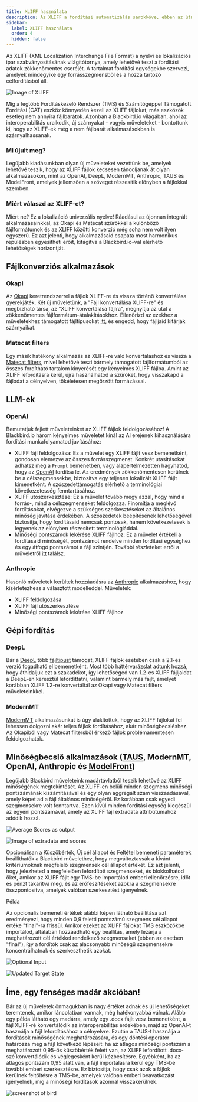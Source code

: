 ```yaml
---
title: XLIFF használata
description: Az XLIFF a fordítási automatizálás sarokköve, ebben az útmutatóban bemutatjuk, hogyan használhatod az XLIFF-et a Blackbird.io-ban.
sidebar:
  label: XLIFF használata
  order: 4
  hidden: false
---
```


Az XLIFF (XML Localization Interchange File Format) a nyelvi és lokalizációs ipar szabványosításának világítótornya, amely lehetővé teszi a fordítási adatok zökkenőmentes cseréjét. A tartalmat fordítási egységekbe szervezi, amelyek mindegyike egy forrásszegmensből és a hozzá tartozó célfordításból áll.

![Image of XLIFF](../../../../assets/guides/xliff/ImageOfXliff.png)

Míg a legtöbb Fordításkezelő Rendszer (TMS) és Számítógéppel Támogatott Fordítási (CAT) eszköz könnyedén kezeli az XLIFF fájlokat, más eszközök esetleg nem annyira fájlbarátok. Azonban a Blackbird.io világában, ahol az interoperabilitás uralkodik, új szárnyakat - vagyis műveleteket - bontottunk ki, hogy az XLIFF-ek még a nem fájlbarát alkalmazásokban is szárnyalhassanak.

### Mi újult meg?

Legújabb kiadásunkban olyan új műveleteket vezettünk be, amelyek lehetővé teszik, hogy az XLIFF fájlok kecsesen táncoljanak át olyan alkalmazásokon, mint az OpenAI, DeepL, ModernMT, Anthropic, TAUS és ModelFront, amelyek jellemzően a szöveget részesítik előnyben a fájlokkal szemben.

### Miért válaszd az XLIFF-et?

Miért ne? Ez a lokalizáció univerzális nyelve! Ráadásul az újonnan integrált alkalmazásainkkal, az Okapi és Matecat szűrőkkel a különböző fájlformátumok és az XLIFF közötti konverzió még soha nem volt ilyen egyszerű. Ez azt jelenti, hogy alkalmazásaid csapata most harmonikus repülésben egyesítheti erőit, kitágítva a Blackbird.io-val elérhető lehetőségek horizontját.

## Fájlkonverziós alkalmazások

### Okapi

Az [Okapi](https://docs.blackbird.io/apps/okapi/) keretrendszerrel a fájlok XLIFF-re és vissza történő konvertálása gyerekjáték. Két új műveletünk, a "Fájl konvertálása XLIFF-re" és megbízható társa, az "XLIFF konvertálása fájlra", megnyitja az utat a zökkenőmentes fájlformátum-átalakításokhoz. Ellenőrizd az ezekhez a műveletekhez támogatott fájltípusokat [itt](https://www.okapiframework.org/wiki/index.php?title=Filters), és engedd, hogy fájljaid kitárják szárnyaikat.

### Matecat filters

Egy másik hatékony alkalmazás az XLIFF-re való konvertáláshoz és vissza a [Matecat filters](https://docs.blackbird.io/apps/matecatfilters/), mivel lehetővé teszi bármely támogatott fájlformátumból az összes fordítható tartalom kinyerését egy kényelmes XLIFF fájlba. Amint az XLIFF lefordításra kerül, újra használhatod a szűrőket, hogy visszakapd a fájlodat a célnyelven, tökéletesen megőrzött formázással.

## LLM-ek

### OpenAI

Bemutatjuk fejlett műveleteinket az XLIFF fájlok feldolgozásához! A Blackbird.io három kényelmes műveletet kínál az AI erejének kihasználására fordítási munkafolyamatod javításához:

- XLIFF fájl feldolgozása: Ez a művelet egy XLIFF fájlt vesz bemenetként, gondosan elemezve az összes forrásszegmenst. Konkrét utasításokat adhatsz meg a `Prompt` bemenetben, vagy alapértelmezetten hagyhatod, hogy az [OpenAI](https://docs.blackbird.io/apps/openai/) fordítsa le. Az eredmények zökkenőmentesen kerülnek be a célszegmensekbe, biztosítva egy teljesen lokalizált XLIFF fájlt kimenetként. A szószedettámogatás elérhető a terminológiai következetesség fenntartásához.
- XLIFF utószerkesztése: Ez a művelet tovább megy azzal, hogy mind a forrás-, mind a célszegmenseket feldolgozza. Finomítja a meglévő fordításokat, elvégezve a szükséges szerkesztéseket az általános minőség javítása érdekében. A szószedetek beépítésének lehetőségével biztosítja, hogy fordításaid nemcsak pontosak, hanem következetesek is legyenek az előnyben részesített terminológiáddal.
- Minőségi pontszámok lekérése XLIFF fájlhoz: Ez a művelet értékeli a fordításaid minőségét, pontszámot rendelve minden fordítási egységhez és egy átfogó pontszámot a fájl szintjén. További részleteket erről a műveletről [itt](https://docs.blackbird.io/apps/openai/#xliff-operations) találsz.

### Anthropic

Hasonló műveletek kerültek hozzáadásra az [Anthropic](https://docs.blackbird.io/apps/anthropic/#xliff-actions) alkalmazáshoz, hogy kísérletezhess a választott modelleddel.
Műveletek:

- XLIFF feldolgozása
- XLIFF fájl utószerkesztése
- Minőségi pontszámok lekérése XLIFF fájlhoz

## Gépi fordítás

### DeepL

Bár a [DeepL](https://docs.blackbird.io/apps/deepl/) több [fájltípust](https://developers.deepl.com/docs/api-reference/document) támogat, XLIFF fájlok esetében csak a 2.1-es verzió fogadható el bemenetként. Most több háttérvarázslat adtunk hozzá, hogy áthidaljuk ezt a szakadékot, így lehetőséged van 1.2-es XLIFF fájljaidat a DeepL-en keresztül lefordíttatni, valamint bármely más fájlt, amelyet korábban XLIFF 1.2-re konvertáltál az Okapi vagy Matecat filters műveleteinkkel.

### ModernMT

[ModernMT](https://docs.blackbird.io/apps/modernmt/) alkalmazásunkat is úgy alakítottuk, hogy az XLIFF fájlokat fel lehessen dolgozni akár teljes fájlok fordításához, akár minőségbecsléshez. Az Okapiból vagy Matecat filtersből érkező fájlok problémamentesen feldolgozhatók.

## Minőségbecslő alkalmazások ([TAUS](https://docs.blackbird.io/apps/taus/), ModernMT, OpenAI, Anthropic és [ModelFront](https://docs.blackbird.io/apps/modelfront/))

Legújabb Blackbird műveleteink madártávlatból teszik lehetővé az XLIFF minőségének megtekintését. Az XLIFF-en belüli minden szegmens minőségi pontszámának kiszámításával és egy olyan aggregált szám visszaadásával, amely képet ad a fájl általános minőségéről. Ez korábban csak egyedi szegmensekre volt fenntartva. Ezen kívül minden fordítási egység kiegészül az egyéni pontszámával, amely az XLIFF fájl extradata attribútumához adódik hozzá.

![Average Scores as output](../../../../assets/guides/xliff/AverageScore.png)

![Image of extradata and scores](../../../../assets/guides/xliff/Imageofextradataandscores.png)

Opcionálisan a Küszöbérték, Új cél állapot és Feltétel bemeneti paraméterek beállíthatók a Blackbird művelethez, hogy megváltoztassák a kívánt kritériumoknak megfelelő szegmensek cél állapot értékét. Ez azt jelenti, hogy jelezheted a megfelelően lefordított szegmenseket, és blokkolhatod őket, amikor az XLIFF fájlt egy TMS-be importálod emberi ellenőrzésre, időt és pénzt takarítva meg, és az erőfeszítéseket azokra a szegmensekre összpontosítva, amelyek valóban szerkesztést igényelnek.

Példa

Az opcionális bemeneti értékek alábbi képen látható beállítása azt eredményezi, hogy minden 0,9 feletti pontszámú szegmens cél állapot értéke "final"-ra frissül. Amikor ezeket az XLIFF fájlokat TMS eszközökbe importálod, általában hozzáadható egy beállítás, amely lezárja a meghatározott cél értékkel rendelkező szegmenseket (ebben az esetben "final"), így a fordítók csak az alacsonyabb minőségű szegmensekre koncentrálhatnak és szerkeszthetik azokat.

![Optional Input](../../../../assets/guides/xliff/optionalinput.png)

![Updated Target State](../../../../assets/guides/xliff/UpdatedTargetState.png)

## Íme, egy fenséges madár akcióban!

Bár az új műveletek önmagukban is nagy értéket adnak és új lehetőségeket teremtenek, amikor láncolatban vannak, még hatékonyabbá válnak. Alább egy példa látható egy madárra, amely egy .docx fájlt vesz bemenetként, a fájl XLIFF-ré konvertálódik az interoperabilitás érdekében, majd az OpenAI-t használja a fájl lefordításához a célnyelvre. Ezután a TAUS-t használja a fordítások minőségének meghatározására, és egy döntési operátor határozza meg a fájl következő lépéseit: ha az átlagos minőségi pontszám a meghatározott 0,95-ös küszöbérték felett van, az XLIFF lefordított .docx-szé konvertálódik és véglegesként kerül kézbesítésre. Egyébként, ha az átlagos pontszám 0,95 alatt van, a fájl importálásra kerül egy TMS-be további emberi szerkesztésre. Ez biztosítja, hogy csak azok a fájlok kerülnek feltöltésre a TMS-be, amelyek valóban emberi beavatkozást igényelnek, míg a minőségi fordítások azonnal visszakerülnek.

![screenshot of bird](../../../../assets/guides/xliff/XliffSampleBird.png)